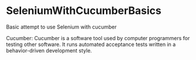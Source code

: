 # SeleniumWithCucumberBasics
Basic attempt to use Selenium with cucumber

Cucumber:
Cucumber is a software tool used by computer programmers for testing other software. It runs automated acceptance tests written in a behavior-driven development style.
